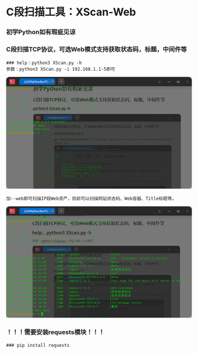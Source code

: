 # C段扫描工具：XScan-Web

### 初学Python如有瑕疵见谅

### C段扫描TCP协议，可选Web模式支持获取状态码，标题，中间件等

```
### help：python3 XScan.py -h
参数：python3 XScan.py -i 192.168.1.1-5即可
```

![image-20210224083215139](https://github.com/XiaoBai-12138/a/blob/main/image-20210224083215139.png)

```
加--web即可扫描IP段Web资产，目前可以扫描网站状态码、Web容器、Title标题等。
```

![image-20210224083846990](https://github.com/XiaoBai-12138/a/blob/main/image-20210224083846990.png)

### ！！！需要安装requests模块！！！

```
### pip install requests
```
